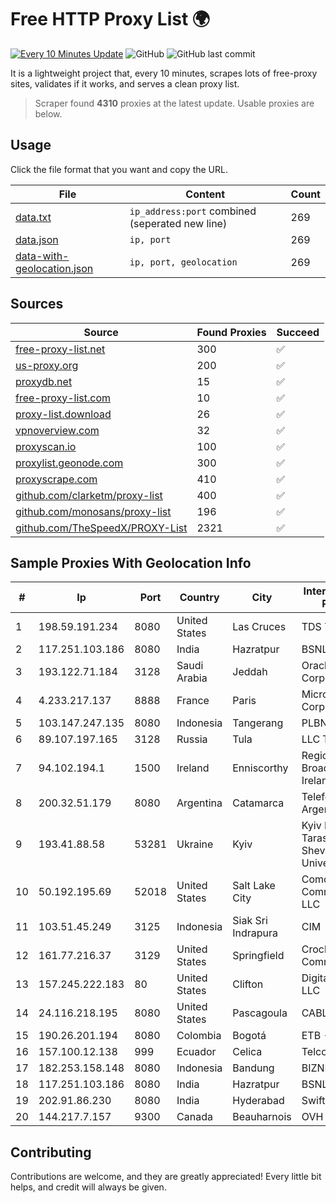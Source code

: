 
# Free HTTP Proxy List 🌍

[![Every 10 Minutes Update](https://github.com/mertguvencli/http-proxy-list/actions/workflows/main.yml/badge.svg?branch=main)](https://github.com/mertguvencli/http-proxy-list/actions/workflows/main.yml)
![GitHub](https://img.shields.io/github/license/mertguvencli/http-proxy-list)
![GitHub last commit](https://img.shields.io/github/last-commit/mertguvencli/http-proxy-list)

It is a lightweight project that, every 10 minutes, scrapes lots of free-proxy sites, validates if it works, and serves a clean proxy list.


> Scraper found **4310** proxies at the latest update. Usable proxies are below.

## Usage

Click the file format that you want and copy the URL.


|File|Content|Count|
|----|-------|-----|
|[data.txt](https://raw.githubusercontent.com/mertguvencli/http-proxy-list/main/proxy-list/data.txt)|`ip_address:port` combined (seperated new line)|269|
|[data.json](https://raw.githubusercontent.com/mertguvencli/http-proxy-list/main/proxy-list/data.json)|`ip, port`|269|
|[data-with-geolocation.json](https://raw.githubusercontent.com/mertguvencli/http-proxy-list/main/proxy-list/data-with-geolocation.json)|`ip, port, geolocation`|269|

## Sources

|Source|Found Proxies|Succeed|
|------|-------------|-------|
|[free-proxy-list.net](https://free-proxy-list.net)|300|✅|
|[us-proxy.org](https://www.us-proxy.org)|200|✅|
|[proxydb.net](http://proxydb.net)|15|✅|
|[free-proxy-list.com](https://free-proxy-list.com/?page=&port=&type%5B%5D=http&type%5B%5D=https&up_time=0&search=Search)|10|✅|
|[proxy-list.download](https://www.proxy-list.download/HTTP)|26|✅|
|[vpnoverview.com](https://vpnoverview.com/privacy/anonymous-browsing/free-proxy-servers)|32|✅|
|[proxyscan.io](https://www.proxyscan.io)|100|✅|
|[proxylist.geonode.com](https://proxylist.geonode.com/api/proxy-list?limit=300&page=1&sort_by=lastChecked&sort_type=desc&protocols=http,https)|300|✅|
|[proxyscrape.com](https://api.proxyscrape.com/v2/?request=displayproxies&protocol=http&timeout=10000&country=all&ssl=all&anonymity=all)|410|✅|
|[github.com/clarketm/proxy-list](https://raw.githubusercontent.com/clarketm/proxy-list/master/proxy-list-raw.txt)|400|✅|
|[github.com/monosans/proxy-list](https://raw.githubusercontent.com/monosans/proxy-list/main/proxies/http.txt)|196|✅|
|[github.com/TheSpeedX/PROXY-List](https://raw.githubusercontent.com/TheSpeedX/PROXY-List/master/http.txt)|2321|✅|


## Sample Proxies With Geolocation Info

|#|Ip|Port|Country|City|Internet Service Provider|
|-|--|----|-------|----|-------------------------|
|1|198.59.191.234|8080|United States|Las Cruces|TDS TELECOM|
|2|117.251.103.186|8080|India|Hazratpur|BSNL Internet|
|3|193.122.71.184|3128|Saudi Arabia|Jeddah|Oracle Corporation|
|4|4.233.217.137|8888|France|Paris|Microsoft Corporation|
|5|103.147.247.135|8080|Indonesia|Tangerang|PLBNET|
|6|89.107.197.165|3128|Russia|Tula|LLC TK Altair|
|7|94.102.194.1|1500|Ireland|Enniscorthy|Regional Broadband Ireland Ltd|
|8|200.32.51.179|8080|Argentina|Catamarca|Telefonica de Argentina|
|9|193.41.88.58|53281|Ukraine|Kyiv|Kyiv National Taras Shevchenko University|
|10|50.192.195.69|52018|United States|Salt Lake City|Comcast Cable Communications, LLC|
|11|103.51.45.249|3125|Indonesia|Siak Sri Indrapura|CIM|
|12|161.77.216.37|3129|United States|Springfield|Crocker Communications|
|13|157.245.222.183|80|United States|Clifton|DigitalOcean, LLC|
|14|24.116.218.195|8080|United States|Pascagoula|CABLE ONE, INC.|
|15|190.26.201.194|8080|Colombia|Bogotá|ETB - Colombia|
|16|157.100.12.138|999|Ecuador|Celica|Telconet S.A|
|17|182.253.158.148|8080|Indonesia|Bandung|BIZNET|
|18|117.251.103.186|8080|India|Hazratpur|BSNL Internet|
|19|202.91.86.230|8080|India|Hyderabad|Swift-Online|
|20|144.217.7.157|9300|Canada|Beauharnois|OVH SAS|



## Contributing

Contributions are welcome, and they are greatly appreciated! Every
little bit helps, and credit will always be given.

